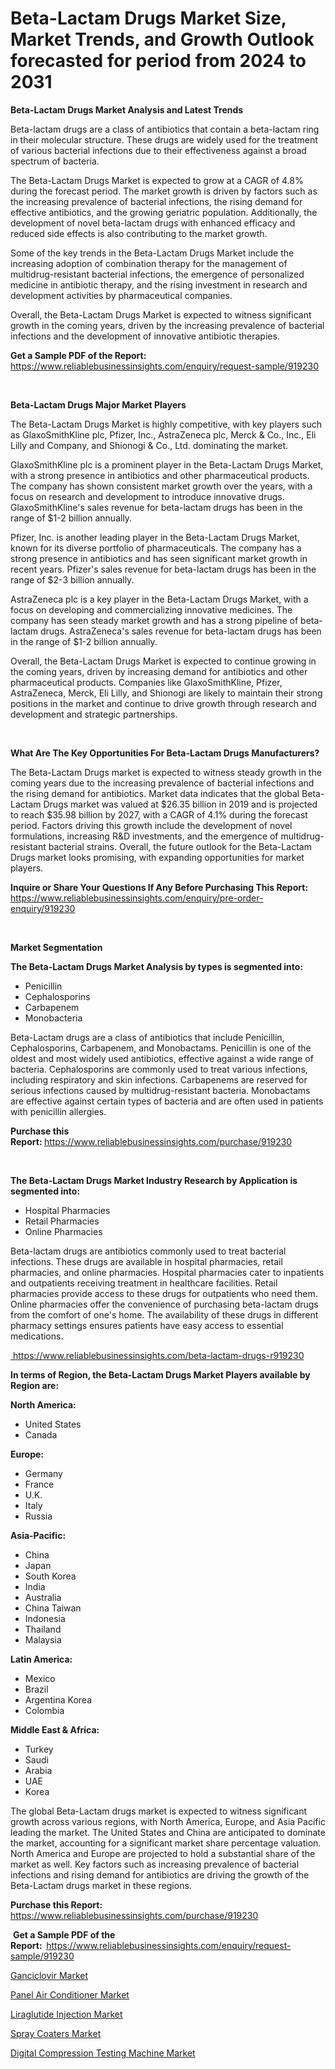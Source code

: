 <p><h1>Beta-Lactam Drugs Market Size, Market Trends, and Growth Outlook forecasted for period from 2024 to 2031</h1></p><p><strong>Beta-Lactam Drugs Market Analysis and Latest Trends</strong></p>
<p><p>Beta-lactam drugs are a class of antibiotics that contain a beta-lactam ring in their molecular structure. These drugs are widely used for the treatment of various bacterial infections due to their effectiveness against a broad spectrum of bacteria.</p><p>The Beta-Lactam Drugs Market is expected to grow at a CAGR of 4.8% during the forecast period. The market growth is driven by factors such as the increasing prevalence of bacterial infections, the rising demand for effective antibiotics, and the growing geriatric population. Additionally, the development of novel beta-lactam drugs with enhanced efficacy and reduced side effects is also contributing to the market growth.</p><p>Some of the key trends in the Beta-Lactam Drugs Market include the increasing adoption of combination therapy for the management of multidrug-resistant bacterial infections, the emergence of personalized medicine in antibiotic therapy, and the rising investment in research and development activities by pharmaceutical companies.</p><p>Overall, the Beta-Lactam Drugs Market is expected to witness significant growth in the coming years, driven by the increasing prevalence of bacterial infections and the development of innovative antibiotic therapies.</p></p>
<p><strong>Get a Sample PDF of the Report:&nbsp;</strong> <a href="https://www.reliablebusinessinsights.com/enquiry/request-sample/919230">https://www.reliablebusinessinsights.com/enquiry/request-sample/919230</a></p>
<p>&nbsp;</p>
<p><strong>Beta-Lactam Drugs Major Market Players</strong></p>
<p><p>The Beta-Lactam Drugs Market is highly competitive, with key players such as GlaxoSmithKline plc, Pfizer, Inc., AstraZeneca plc, Merck & Co., Inc., Eli Lilly and Company, and Shionogi & Co., Ltd. dominating the market. </p><p>GlaxoSmithKline plc is a prominent player in the Beta-Lactam Drugs Market, with a strong presence in antibiotics and other pharmaceutical products. The company has shown consistent market growth over the years, with a focus on research and development to introduce innovative drugs. GlaxoSmithKline's sales revenue for beta-lactam drugs has been in the range of $1-2 billion annually.</p><p>Pfizer, Inc. is another leading player in the Beta-Lactam Drugs Market, known for its diverse portfolio of pharmaceuticals. The company has a strong presence in antibiotics and has seen significant market growth in recent years. Pfizer's sales revenue for beta-lactam drugs has been in the range of $2-3 billion annually.</p><p>AstraZeneca plc is a key player in the Beta-Lactam Drugs Market, with a focus on developing and commercializing innovative medicines. The company has seen steady market growth and has a strong pipeline of beta-lactam drugs. AstraZeneca's sales revenue for beta-lactam drugs has been in the range of $1-2 billion annually.</p><p>Overall, the Beta-Lactam Drugs Market is expected to continue growing in the coming years, driven by increasing demand for antibiotics and other pharmaceutical products. Companies like GlaxoSmithKline, Pfizer, AstraZeneca, Merck, Eli Lilly, and Shionogi are likely to maintain their strong positions in the market and continue to drive growth through research and development and strategic partnerships.</p></p>
<p>&nbsp;</p>
<p><strong>What Are The Key Opportunities For Beta-Lactam Drugs Manufacturers?</strong></p>
<p><p>The Beta-Lactam Drugs market is expected to witness steady growth in the coming years due to the increasing prevalence of bacterial infections and the rising demand for antibiotics. Market data indicates that the global Beta-Lactam Drugs market was valued at $26.35 billion in 2019 and is projected to reach $35.98 billion by 2027, with a CAGR of 4.1% during the forecast period. Factors driving this growth include the development of novel formulations, increasing R&D investments, and the emergence of multidrug-resistant bacterial strains. Overall, the future outlook for the Beta-Lactam Drugs market looks promising, with expanding opportunities for market players.</p></p>
<p><strong>Inquire or Share Your Questions If Any Before Purchasing This Report:</strong> <a href="https://www.reliablebusinessinsights.com/enquiry/pre-order-enquiry/919230">https://www.reliablebusinessinsights.com/enquiry/pre-order-enquiry/919230</a></p>
<p>&nbsp;</p>
<p><strong>Market Segmentation</strong></p>
<p><strong>The Beta-Lactam Drugs Market Analysis by types is segmented into:</strong></p>
<p><ul><li>Penicillin</li><li>Cephalosporins</li><li>Carbapenem</li><li>Monobacteria</li></ul></p>
<p><p>Beta-Lactam drugs are a class of antibiotics that include Penicillin, Cephalosporins, Carbapenem, and Monobactams. Penicillin is one of the oldest and most widely used antibiotics, effective against a wide range of bacteria. Cephalosporins are commonly used to treat various infections, including respiratory and skin infections. Carbapenems are reserved for serious infections caused by multidrug-resistant bacteria. Monobactams are effective against certain types of bacteria and are often used in patients with penicillin allergies.</p></p>
<p><strong>Purchase this Report:&nbsp;</strong><a href="https://www.reliablebusinessinsights.com/purchase/919230">https://www.reliablebusinessinsights.com/purchase/919230</a></p>
<p>&nbsp;</p>
<p><strong>The Beta-Lactam Drugs Market Industry Research by Application is segmented into:</strong></p>
<p><ul><li>Hospital Pharmacies</li><li>Retail Pharmacies</li><li>Online Pharmacies</li></ul></p>
<p><p>Beta-lactam drugs are antibiotics commonly used to treat bacterial infections. These drugs are available in hospital pharmacies, retail pharmacies, and online pharmacies. Hospital pharmacies cater to inpatients and outpatients receiving treatment in healthcare facilities. Retail pharmacies provide access to these drugs for outpatients who need them. Online pharmacies offer the convenience of purchasing beta-lactam drugs from the comfort of one's home. The availability of these drugs in different pharmacy settings ensures patients have easy access to essential medications.</p></p>
<p><a href="https://www.reliablebusinessinsights.com/beta-lactam-drugs-r919230">&nbsp;https://www.reliablebusinessinsights.com/beta-lactam-drugs-r919230</a></p>
<p><strong>In terms of Region, the Beta-Lactam Drugs Market Players available by Region are:</strong></p>
<p>
    <p> <strong> North America: </strong>
        <ul>
            <li>United States</li>
            <li>Canada</li>
        </ul>
        </p> 
    <p> <strong> Europe: </strong>
        <ul>
            <li>Germany</li>
            <li>France</li>
            <li>U.K.</li>
            <li>Italy</li>
            <li>Russia</li>
        </ul>
        </p> 
    <p> <strong> Asia-Pacific: </strong>
        <ul>
            <li>China</li>
            <li>Japan</li>
            <li>South Korea</li>
            <li>India</li>
            <li>Australia</li>
            <li>China Taiwan</li>
            <li>Indonesia</li>
            <li>Thailand</li>
            <li>Malaysia</li>
        </ul>
        </p> 
    <p> <strong> Latin America: </strong>
        <ul>
            <li>Mexico</li>
            <li>Brazil</li>
            <li>Argentina Korea</li>
            <li>Colombia</li>
        </ul>
        </p> 
    <p> <strong> Middle East & Africa: </strong>
        <ul>
            <li>Turkey</li>
            <li>Saudi</li>
            <li>Arabia</li>
            <li>UAE</li>
            <li>Korea</li>
        </ul>
    </p>
    </p>
<p><p>The global Beta-Lactam drugs market is expected to witness significant growth across various regions, with North America, Europe, and Asia Pacific leading the market. The United States and China are anticipated to dominate the market, accounting for a significant market share percentage valuation. North America and Europe are projected to hold a substantial share of the market as well. Key factors such as increasing prevalence of bacterial infections and rising demand for antibiotics are driving the growth of the Beta-Lactam drugs market in these regions.</p></p>
<p><strong>Purchase this Report: </strong><a href="https://www.reliablebusinessinsights.com/purchase/919230">https://www.reliablebusinessinsights.com/purchase/919230</a></p>
<p>&nbsp;<strong>Get a Sample PDF of the Report:&nbsp;&nbsp;</strong><a href="https://www.reliablebusinessinsights.com/enquiry/request-sample/919230">https://www.reliablebusinessinsights.com/enquiry/request-sample/919230</a></p>
<p><strong></strong></p>
<p><p><a href="https://github.com/jadenRaynor/Market-Research-Report-List-1/blob/main/ganciclovir-market.md">Ganciclovir Market</a></p><p><a href="https://medium.com/@foyazahmed1999_69116/panel-air-conditioner-market-forecasts-market-trends-and-impact-analysis-2024-2031-8ae9e5bcabfb">Panel Air Conditioner Market</a></p><p><a href="https://github.com/ranaacryptoaddmin/Market-Research-Report-List-1/blob/main/liraglutide-injection-market.md">Liraglutide Injection Market</a></p><p><a href="https://medium.com/@cristinaschiller2022/spray-coaters-market-analysis-report-global-insights-by-region-type-fully-automatic-spray-fd8aa8a6c363">Spray Coaters Market</a></p><p><a href="https://medium.com/@irwingibson2023/digital-compression-testing-machine-market-size-share-trends-analysis-report-by-end-use-255c9fe03009">Digital Compression Testing Machine Market</a></p></p>